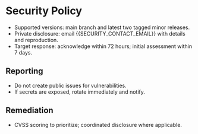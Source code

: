 # Security Policy

- Supported versions: main branch and latest two tagged minor releases.
- Private disclosure: email {{SECURITY_CONTACT_EMAIL}} with details and reproduction.
- Target response: acknowledge within 72 hours; initial assessment within 7 days.

## Reporting
- Do not create public issues for vulnerabilities.
- If secrets are exposed, rotate immediately and notify.

## Remediation
- CVSS scoring to prioritize; coordinated disclosure where applicable.

